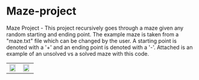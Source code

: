 # Maze-project
Maze Project - This project recursively goes through a maze given any random starting and ending point. The example maze is taken from a "maze.txt" file which can be changed by the user.  A starting point is denoted with a '+' and an ending point is denoted with a '-'. Attached is an example of an unsolved vs a solved maze with this code. 



<div>
    <table>
	    <tr>
    	    <td>
        	    <img src= "https://github.com/jshah0428/Maze-project/assets/108204938/16d234f6-1499-436e-945e-e98d34f2eab7" width=90% height=90%>
      	    </td>
            <td>
            	 <img src = "https://github.com/jshah0428/Maze-project/assets/108204938/2e65a116-b876-41a4-afd4-831fe8cc91c0" width=90% height=90%>
            </td>
        </tr>
    </table>
</div>
